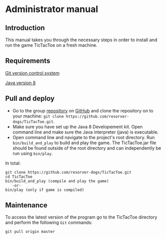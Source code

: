 # Administrator manual

## Introduction
This manual takes you through the necessary steps in order to install and run 
the game TicTacToe on a fresh machine.

## Requirements

[Git version control system](https://help.github.com/articles/set-up-git)

[Java version 8](http://www.oracle.com/technetwork/java/javase/downloads/jdk8-downloads-2133151.html)

## Pull and deploy
 - Go to the group [repository](https://github.com/resorver-dogs/TicTacToe/) on [GitHub](https://github.com/) and clone the repository on to your machine: `git clone https://github.com/resorver-dogs/TicTacToe.git`.
 - Make sure you have set up the Java 8 Developement kit. Open command line and make sure the Java interpreter (java) is executable.
 - Open command line and navigate to the project's root directory. Run `bin/build_and_play` to build and play the game. The TicTacToe.jar file should be found outside of the root directory and can independently be run using `bin/play`.

In total:
 ```
 git clone https://github.com/resorver-dogs/TicTacToe.git
 cd TicTacToe
 bin/build_and_play (compile and play the game)
    -or-
 bin/play (only if game is compiled)
 ```
 
## Maintenance
To access the latest version of the program go to the TicTacToe directory and perform the following `Git` commands:
```
git pull origin master
```